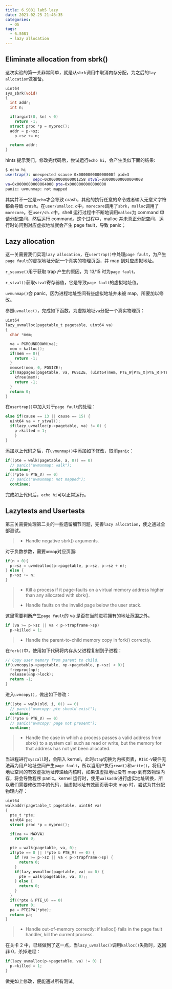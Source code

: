 ```yaml
---
title: 6.S081 lab5 lazy
date: 2021-02-25 21:46:35
categories:
  - OS
tags:
  - 6.S081
  - lazy allocation
---
```


## Eliminate allocation from sbrk()

这次实验的第一关非常简单，就是从`sbrk`调用中取消内存分配，为之后的`lay allocation`做准备。

```c
uint64
sys_sbrk(void)
{
  int addr;
  int n;

  if(argint(0, &n) < 0)
    return -1;
  struct proc *p = myproc();
  addr = p->sz;
	p->sz += n;

  return addr;
}
```

<!-- more -->

hints 提示我们，修改完代码后，尝试运行`echo hi`，会产生类似下面的结果:

```bash
$ echo hi
usertrap(): unexpected scause 0x000000000000000f pid=3
            sepc=0x0000000000001258 stval=0x0000000000004008
va=0x0000000000004000 pte=0x0000000000000000
panic: uvmunmap: not mapped
```

其实并不一定是`echo`才会导致 crash，其他的执行任意的命令或者输入无意义字符都会导致 crash。在`user/umalloc.c`中，`morecore`调用了`sbrk`，`malloc`调用了`morecore`。在`user/sh.c`中，shell 运行过程中不断地调用`malloc`为 command 申请分配空间，然后运行 command。这个过程中，malloc 并未真正分配空间，运行时访问到对应虚拟地址就会产生 page fault，导致 panic；

## Lazy allocation

这一关需要我们实现`lazy allocation`，在`usertrap()`中处理`page fault`，为产生`page fault`的虚拟地址分配一个真实的物理页面，并 map 到对应虚拟地址。

`r_scause()`用于获取 trap 产生的原因，为 13/15 时为`page fault`。

`r_stval()`获取`stval`寄存器值，它是导致`page fault`的虚拟地址值。

`uvmunmap()`会 panic，因为进程地址空间有些虚拟地址并未被 map，所要加以修改。

参照`uvmalloc()`，完成如下函数，为虚拟地址`va`分配一个真实物理页：

```c
uint64
lazy_uvmalloc(pagetable_t pagetable, uint64 va)
{
  char *mem;

  va = PGROUNDDOWN(va);
  mem = kalloc();
  if(mem == 0){
    return -1;
  }
  memset(mem, 0, PGSIZE);
  if(mappages(pagetable, va, PGSIZE, (uint64)mem, PTE_W|PTE_X|PTE_R|PTE_U) != 0) {
    kfree(mem);
    return -1;
  }
  return 0;
}
```

在`usertrap()`中加入对于`page fault`的处理：

```c
else if(cause == 13 || cause == 15) {
  uint64 va = r_stval();
  if(lazy_uvmalloc(p->pagetable, va) != 0) {
    p->killed = 1;
	}
}
```

添加以上代码之后，在`uvmunmap()`中添加如下修改，取消`panic`：

```c
if((pte = walk(pagetable, a, 0)) == 0)
  // panic("uvmunmap: walk");
  continue;
if((*pte & PTE_V) == 0)
  // panic("uvmunmap: not mapped");
  continue;
```

完成如上代码后，`echo hi`可以正常运行。

## Lazytests and Usertests

第三关需要处理第二关的一些遗留细节问题，完善`lazy allocation`，使之通过全部测试。

> - Handle negative sbrk() arguments.

对于负数参数，需要`unmap`对应页面:

```c
if(n < 0){
  p->sz = uvmdealloc(p->pagetable, p->sz, p->sz + n);
} else {
  p->sz += n;
}
```

> - Kill a process if it page-faults on a virtual memory address higher than any allocated with sbrk().
>
> - Handle faults on the invalid page below the user stack.

这里需要判断产生`page fault`的 va 是否在当前进程拥有的地址范围之外。

```c
if (va >= p->sz || va < p->trapframe->sp)
  p->killed = 1;
```

> - Handle the parent-to-child memory copy in fork() correctly.

在`fork()`中，使用如下代码将内存从父进程复制到子进程：

```c
// Copy user memory from parent to child.
if(uvmcopy(p->pagetable, np->pagetable, p->sz) < 0){
  freeproc(np);
  release(&np->lock);
  return -1;
}
```

进入`uvmcopy()`，做出如下修改：

```c
if((pte = walk(old, i, 0)) == 0)
  // panic("uvmcopy: pte should exist");
  continue;
if((*pte & PTE_V) == 0)
  // panic("uvmcopy: page not present");
  continue;
```

> - Handle the case in which a process passes a valid address from sbrk() to a system call such as read or write, but the memory for that address has not yet been allocated.

当进程进行`syscall`时，会陷入 kernel，此时`stap`切换为内核页表，`RISC-V`硬件无法再为用户地址空间产生`page fault`，所以当用户执行`read()`和`write()`，将用户地址空间的有效虚拟地址传递给内核时，如果该虚拟地址没有 map 到有效物理内存，将会导致程序 panic。kernel 运行时，使用`walkaddr`进行虚实地址转换，所以我们需要修改其中的代码，当虚拟地址有效而页表中未 map 时，尝试为其分配物理内存：

```c
uint64
walkaddr(pagetable_t pagetable, uint64 va)
{
  pte_t *pte;
  uint64 pa;
  struct proc *p = myproc();

  if(va >= MAXVA)
    return 0;

  pte = walk(pagetable, va, 0);
  if(pte == 0 || (*pte & PTE_V) == 0) {
    if (va >= p->sz || va < p->trapframe->sp) {
      return 0;
    }
    if(lazy_uvmalloc(pagetable, va) == 0) {
      pte = walk(pagetable, va, 0);;
    } else {
      return 0;
    }
  }
  if((*pte & PTE_U) == 0)
    return 0;
  pa = PTE2PA(*pte);
  return pa;
}
```

> - Handle out-of-memory correctly: if kalloc() fails in the page fault handler, kill the current process.

在关卡 2 中，已经做到了这一点，当`lazy_uvmalloc()`调用`kalloc()`失败时，返回非 0，杀掉进程：

```c
if(lazy_uvmalloc(p->pagetable, va) != 0) {
  p->killed = 1;
}
```

做完如上修改，便能通过所有测试。

